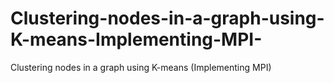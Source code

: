 # Clustering-nodes-in-a-graph-using-K-means-Implementing-MPI-
Clustering nodes in a graph using K-means (Implementing MPI)
